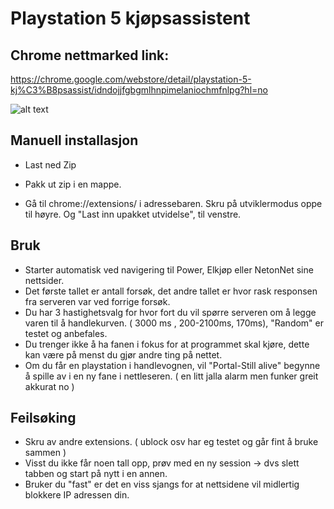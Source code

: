# Playstation 5 kjøpsassistent

## Chrome nettmarked link:
https://chrome.google.com/webstore/detail/playstation-5-kj%C3%B8psassist/idndojjfgbgmlhnpimelaniochmfnlpg?hl=no

![alt text](https://i.imgur.com/JOSMIVE.jpg)
## Manuell installasjon

- Last ned Zip

- Pakk ut zip i en mappe.

- Gå til chrome://extensions/ i adressebaren. Skru på utviklermodus oppe til høyre. Og "Last inn upakket utvidelse", til venstre.

## Bruk

-  Starter automatisk ved navigering til Power, Elkjøp eller NetonNet sine nettsider.
-  Det første tallet er antall forsøk, det andre tallet er hvor rask responsen fra serveren var ved forrige forsøk.
-  Du har 3 hastighetsvalg for hvor fort du vil spørre serveren om å legge varen til å handlekurven. ( 3000 ms ,  200-2100ms, 170ms), "Random" er testet og anbefales.
-  Du trenger ikke å ha fanen i fokus for at programmet skal kjøre, dette kan være på menst du gjør andre ting på nettet.
-  Om du får en playstation i handlevognen, vil "Portal-Still alive" begynne å spille av i en ny fane i nettleseren. ( en litt jalla alarm men funker greit akkurat no )

## Feilsøking

- Skru av andre extensions. ( ublock osv har eg testet og går fint å bruke sammen )
- Visst du ikke får noen tall opp, prøv med en ny session -> dvs slett tabben og start på nytt i en annen.
- Bruker du "fast" er det en viss sjangs for at nettsidene vil midlertig blokkere IP adressen din.
